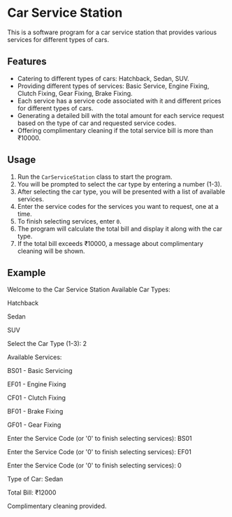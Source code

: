 # Car Service Station

This is a software program for a car service station that provides various services for different types of cars.

## Features

- Catering to different types of cars: Hatchback, Sedan, SUV.
- Providing different types of services: Basic Service, Engine Fixing, Clutch Fixing, Gear Fixing, Brake Fixing.
- Each service has a service code associated with it and different prices for different types of cars.
- Generating a detailed bill with the total amount for each service request based on the type of car and requested service codes.
- Offering complimentary cleaning if the total service bill is more than ₹10000.

## Usage

1. Run the `CarServiceStation` class to start the program.
2. You will be prompted to select the car type by entering a number (1-3).
3. After selecting the car type, you will be presented with a list of available services.
4. Enter the service codes for the services you want to request, one at a time.
5. To finish selecting services, enter `0`.
6. The program will calculate the total bill and display it along with the car type.
7. If the total bill exceeds ₹10000, a message about complimentary cleaning will be shown.

## Example


Welcome to the Car Service Station
Available Car Types:

Hatchback

Sedan

SUV

Select the Car Type (1-3): 2

Available Services:

BS01 - Basic Servicing

EF01 - Engine Fixing

CF01 - Clutch Fixing

BF01 - Brake Fixing

GF01 - Gear Fixing

Enter the Service Code (or '0' to finish selecting services): BS01

Enter the Service Code (or '0' to finish selecting services): EF01

Enter the Service Code (or '0' to finish selecting services): 0

Type of Car: Sedan

Total Bill: ₹12000

Complimentary cleaning provided.
